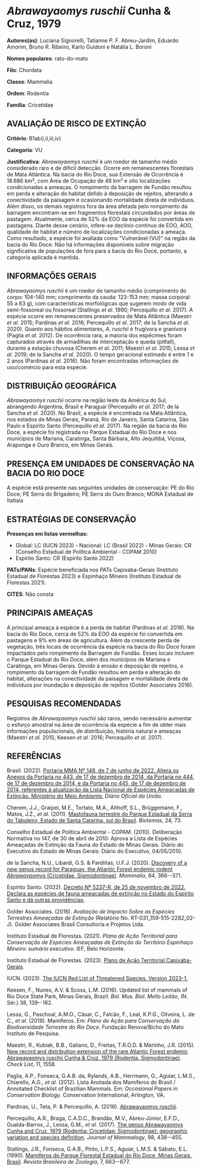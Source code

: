 # *Abrawayaomys ruschii* Cunha & Cruz, 1979

**Autores(as)**: Luciana Signorelli, Tatianne P. F. Abreu-Jardim, Eduardo Amorim, Bruno R. Ribeiro, Karlo Guidoni e Natália L. Boroni

**Nomes populares**: rato-do-mato

**Filo**: Chordata

**Classe**: Mammalia

**Ordem**: Rodentia

**Família**: Cricetidae

## AVALIAÇÃO DE RISCO DE EXTINÇÃO

**Critério**: B1ab(i,ii,iii,iv)

**Categoria**: VU

**Justificativa**: *Abrawayaomys ruschii* é um roedor de tamanho médio considerado raro e de difícil detecção. Ocorre em remanescentes florestais de Mata Atlântica. Na bacia do Rio Doce, sua Extensão de Ocorrência é 18.686 km², com Área de Ocupação de 48 km² e oito localizações condicionadas a ameaças. O rompimento da barragem de Fundão resultou em perda e alteração do habitat defido à deposição de rejeitos, alterando a conectividade da paisagem e ocasionando mortalidade direta de indivíduos. Além disso, os demais registros fora da área afetada pelo rompimento da barragem encontram-se em fragmentos florestais circundados por áreas de pastagem. Atualmente, cerca de 52% da EOO da espécie foi convertida em pastagens. Diante desse cenário, infere-se declínio contínuo de EOO, AOO, qualidade de habitat e número de localizações condicionadas a ameaça. Como resultado, a espécie foi avaliada como "Vulnerável (VU)" na região da bacia do Rio Doce. Não há
informações disponíveis sobre migração significativa de populações de fora para a bacia do Rio Doce, portanto, a categoria aplicada é mantida.

## INFORMAÇÕES GERAIS

*Abrawayaomys ruschii* é um roedor de tamanho médio (comprimento do corpo: 104-140 mm; comprimento da cauda: 123-153 mm; massa corporal: 55 a 63 g), com características morfológicas que sugerem modo de vida semi-fossoreal ou fossoreal (Stallings *et al.* 1990; Percequillo *et al.* 2017). A espécie ocorre em remanescentes preservados de Mata Atlântica (Maestri *et al.* 2015; Pardinas *et al.* 2016; Percequillo *et al.* 2017; de la Sancha *et al.* 2020). Quanto aos hábitos alimentares, *A. ruschii* é frugívora e granívora (Paglia *et al.* 2012). De ocorrência rara, a maioria dos espécimes foram capturados através de armadilhas de interceptação e queda (pitfall), durante a estação chuvosa (Cherem *et al.* 2011; Maestri *et al.* 2015; Lessa *et al.* 2019; de la Sancha *et al.* 2020). O tempo geracional estimado é entre 1 e 2 anos (Pardinas *et al.* 2016). Não foram encontradas informações de uso/comércio para esta espécie.

## DISTRIBUIÇÃO GEOGRÁFICA

*Abrawayaomys ruschii* ocorre na região leste da América do Sul, abrangendo Argentina, Brasil e Paraguai (Percequillo *et al.* 2017; de la Sancha *et al.* 2020). No Brasil, a espécie é encontrada na Mata Atlântica, nos estados de Minas Gerais, Paraná, Rio de Janeiro, Santa Catarina, São Paulo e Espírito Santo (Percequillo *et al.* 2017). Na região da bacia do Rio Doce, a espécie foi registrada no Parque Estadual do Rio Doce e nos municípios de Mariana, Caratinga, Santa Bárbara, Alto Jequitibá, Viçosa, Araponga e Ouro Branco, em Minas Gerais.

## PRESENÇA EM UNIDADES DE CONSERVAÇÃO NA BACIA DO RIO DOCE

A espécie está presente nas seguintes unidades de conservação: PE do Rio Doce; PE Serra do Brigadeiro; PE Serra do Ouro Branco; MONA Estadual de Itatiaia

## ESTRATÉGIAS DE CONSERVAÇÃO

**Presenças em listas vermelhas:**

-   Global: LC (IUCN 2023) -   Nacional: LC (Brasil 2022) -   Minas Gerais: CR (Conselho Estadual de Política Ambiental - COPAM
    2010)
-   Espírito Santo: CR (Espírito Santo 2022)

**PATs/PANs**: Espécie beneficiada nos PATs Capixaba-Gerais (Instituto Estadual de Florestas 2023) e Espinhaço Mineiro (Instituto Estadual de Florestas 2021).

**CITES**: Não consta

## PRINCIPAIS AMEAÇAS

A principal ameaça à espécie é a perda de habitat (Pardinas *et al.* 2016). Na bacia do Rio Doce, cerca de 52% da EOO da espécie foi convertida em pastagens e 9% em áreas de agricultura. Além da crescente perda de vegetação, três locais de ocorrência da espécie na bacia do Rio Doce foram impactados pelo rompimento da Barragem de Fundão. Esses locais incluem o Parque Estadual do Rio Doce, além dos municípios de Mariana e Caratinga, em Minas Gerais. Devido à erosão e deposição de rejeitos, o rompimento da barragem de Fundão resultou em perda e alteração do habitat, alterações na conectividade da paisagem e mortalidade direta de indivíduos por inundação e deposição de rejeitos (Golder Associates 2016).

## PESQUISAS RECOMENDADAS

Registros de *Abrawayaomys ruschii* são raros, sendo necessário aumentar o esforço amostral na área de ocorrência da espécie a fim de obter mais informações populacionais, de distribuição, história natural e ameaças (Maestri *et al.* 2015; Keesen *et al.* 2016; Percequillo *et al.* 2017).

## REFERÊNCIAS

Brasil. (2022). [Portaria MMA Nº 148, de 7 de junho de 2022. Altera os Anexos da Portaria no 443, de 17 de dezembro de 2014, da Portaria no 444, de 17 de dezembro de 2014, e da Portaria no 445, de 17 de dezembro de 2014, referentes à atualização da Lista Nacional de Espécies Ameaçadas de Extinção. Ministério do Meio Ambiente.](https://in.gov.br/en/web/dou/-/portaria-mma-n-148-de-7-de-junho-de-2022-406272733) *Diário Oficial da União*.

Cherem, J.J., Graipel, M.E., Tortato, M.A., Althoff, S.L., Brüggemann, F., Matos, J.Z., *et al.* (2011). [Mastofauna terrestre do Parque Estadual da Serra do Tabuleiro, Estado de Santa Catarina, sul do Brasil](https://doi.org/10.5007/2175-7925.2011v24n3p73). *Biotemas*, 24, 73.

Conselho Estadual de Política Ambiental - COPAM. (2010). Deliberação Normativa no 147, de 30 de abril de 2010: Aprova a Lista de Espécies Ameaçadas de Extinção da Fauna do Estado de Minas Gerais. Diário do Executivo do Estado de Minas Gerais: Diário do Executivo, 04/05/2010.

de la Sancha, N.U., Libardi, G.S. & Pardiñas, U.F.J. (2020). [Discovery of a new genus record for Paraguay, the Atlantic Forest endemic rodent *Abrawayaomys* (Cricetidae, Sigmodontinae)](https://doi.org/10.1515/mammalia-2019-0093). *Mammalia*, 84, 366--371.

Espírito Santo. (2022). [Decreto Nº 5237-R, de 25 de novembro de 2022.  Declara as espécies de fauna ameaçadas de extinção no Estado do Espírito Santo e dá outras providências](https://iema.es.gov.br/Media/iema/FAUNA/Decreto%205237-R_2022_25-Nov%20-%20Fauna%20(s-peixes)%20-%20Lista%20de%20Esp%C3%A9cies%20Amea%C3%A7adas%20de%20Extin%C3%A7%C3%A3o.pdf).

Golder Associates. (2016). *Avaliação de Impacto Sobre as Espécies Terrestres Ameaçadas de Extinção* (Relatório No.  RT-031_159-515-2282_02-J). Golder Associates Brasil Consultoria e Projetos Ltda.

Instituto Estadual de Florestas. (2021). *Plano de Ação Territorial para Conservação de Espécies Ameaçadas de Extinção do Território Espinhaço Mineiro: sumário executivo*. IEF, Belo Horizonte.

Instituto Estadual de Florestas. (2023). [Plano de Ação Territorial Capixaba-Gerais](http://www.ief.mg.gov.br/biodiversidade/-planodeacaoterritorialcapixabagerais).

IUCN. (2023). [The IUCN Red List of Threatened Species. Version 2023-1.](https://www.iucnredlist.org.)

Keesen, F., Nunes, A.V. & Scoss, L.M. (2016). Updated list of mammals of Rio Doce State Park, Minas Gerais, Brazil. *Bol. Mus. Biol. Mello Leitão*, (N. Sér.) 38, 139--162.

Lessa, G., Paschoal, A.M.O., Cäsar, C., Falcão, F., Leal, K.P.G., Oliveira, L. de C., *et al.* (2019). Mamíferos. Em: *Plano de Ação para Conservação da Biodiversidade Terrestre do Rio Doce*. Fundação Renova/Bicho do Mato Instituto de Pesquisa.

Maestri, R., Kubiak, B.B., Galiano, D., Freitas, T.R.O.D. & Marinho, J.R. (2015). [New record and distribution extension of the rare Atlantic Forest endemic Abrawayaomys ruschii Cunha &amp; Cruz, 1979 (Rodentia, Sigmodontinae)](https://doi.org/10.15560/11.2.1558). *Check List*, 11, 1558.

Paglia, A.P., Fonseca, G.A.B. da, Rylands, A.B., Herrmann, G., Aguiar, L.M.S., Chiarello, A.G., *et al.* (2012). Lista Anotada dos Mamíferos do Brasil / Annotated Checklist of Brazilian Mammals. Em: *Occasional Papers in Conservation Biology*. Conservation International, Arlington, VA.

Pardinas, U., Teta, P. & Percequillo, A. (2016). [Abrawayaomys ruschii](https://dx.doi.org/10.2305/IUCN.UK.2016-2.RLTS.T47760825A22335735.en. ).

Percequillo, A.R., Braga, C.A.D.C., Brandão, M.V., Abreu-Júnior, E.F.D., Gualda-Barros, J., Lessa, G.M., *et al.* (2017). [The genus Abrawayaomys Cunha and Cruz, 1979 (Rodentia: Cricetidae: Sigmodontinae): geographic variation and species definition](https://doi.org/10.1093/jmammal/gyw228). *Journal of Mammalogy*, 98, 438--455.

Stallings, J.R., Fonseca, G.A.B., Pinto, L.P.S., Aguiar, L.M.S. & Sábato, E.L. (1990). [Mamíferos do Parque Florestal Estadual do Rio Doce, Minas Gerais, Brasil](https://doi.org/10.1590/S0101-81751990000400022). *Revista Brasileira de Zoologia*, 7, 663--677.
